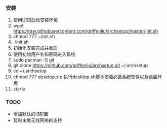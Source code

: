 ### 安装
1. 使用USB启动安装环境
2. wget https://raw.githubusercontent.com/griffenliu/archsetup/master/init.sh
3. chmod 777 ~/init.sh
4. ./init.sh
5. 初始化安装完成并重启
6. 使用初始用户名和密码进入系统
7. sudo pacman -S git
8. git clone https://github.com/griffenliu/archsetup.git ~/.archsetup
9. cd ~/.archsetup
7. chmod 777 desktop.sh; 执行desktop.sh脚本安装必备系统软件以及桌面环境
8. startx

### TODO
- 增加默认的i3配置
- 暂时未做无线网络的支持
